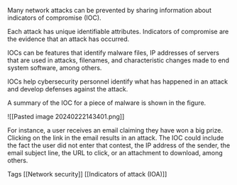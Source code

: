 Many network attacks can be prevented by sharing information about indicators of compromise (IOC).

Each attack has unique identifiable attributes. Indicators of compromise are the evidence that an attack has occurred.

IOCs can be features that identify malware files, IP addresses of servers that are used in attacks, filenames, and characteristic changes made to end system software, among others.

IOCs help cybersecurity personnel identify what has happened in an attack and develop defenses against the attack.

A summary of the IOC for a piece of malware is shown in the figure.

![[Pasted image 20240222143401.png]]

For instance, a user receives an email claiming they have won a big prize. Clicking on the link in the email results in an attack. The IOC could include the fact the user did not enter that contest, the IP address of the sender, the email subject line, the URL to click, or an attachment to download, among others.



Tags
[[Network security]]
[[Indicators of attack (IOA)]]